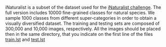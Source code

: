 iNaturalist is a subset of the dataset used for the [iNaturalist challenge](https://www.kaggle.com/c/inaturalist-2018). The full version includes 10000 fine-grained classes for natural species. We sample 1000 classes from different super-categories in order to obtain a visually diversified dataset. The training and testing sets are composed of 300,000 and 10,000 images, respectively. All the images should be placed then in the same directory, that you indicate on the first line of the files [train.lst](https://github.com/GregoirePetit/imagelistsCIL/blob/master/inat/train.lst#L1) and [test.lst](https://github.com/GregoirePetit/imagelistsCIL/blob/master/inat/test.lst)